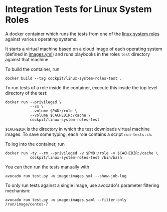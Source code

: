 
Integration Tests for Linux System Roles
========================================

A docker container which runs the tests from one of the [linux system
roles](https://github.com/linux-system-roles) against various operating
systems.

It starts a virtual machine based on a cloud image of each operating system
(defined in [images.yml](/images.yml)) and runs playbooks in the roles `test`
directory against that machine.

To build the container, run

    docker build --tag cockpit/linux-system-roles-test .

To run tests of a role inside the container, execute this inside the top level
directory of the test:

    docker run --privileged \
               --rm \
               --volume $PWD:/role \
               --volume $CACHEDIR:/cache \
               cockpit/linux-system-roles-test

`$CACHEDIR` is the directory in which the test downloads virtual machine
images. To save some typing, each role contains a script `run-tests.sh`.

To log into the container, run

    docker run -ty --rm --privileged -v $PWD:/role -v $CACHEDIR:/cache \
               cockpit/linux-system-roles-test /bin/bash

You can then run the tests manually with

    avocado run test.py -m image:images.yml --show-job-log

To only run tests against a single image, use avocado's parameter filtering
mechanism:

    avocado run test.py -m image:images.yaml --filter-only /run/image/centos-7
